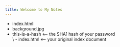 ```yaml
---
title: Welcome to My Notes
---
```

- index.html
- background.jpg
- this-is-a-hash      <-- the SHA1 hash of your password               
  \ - index.html      <-- your original index document